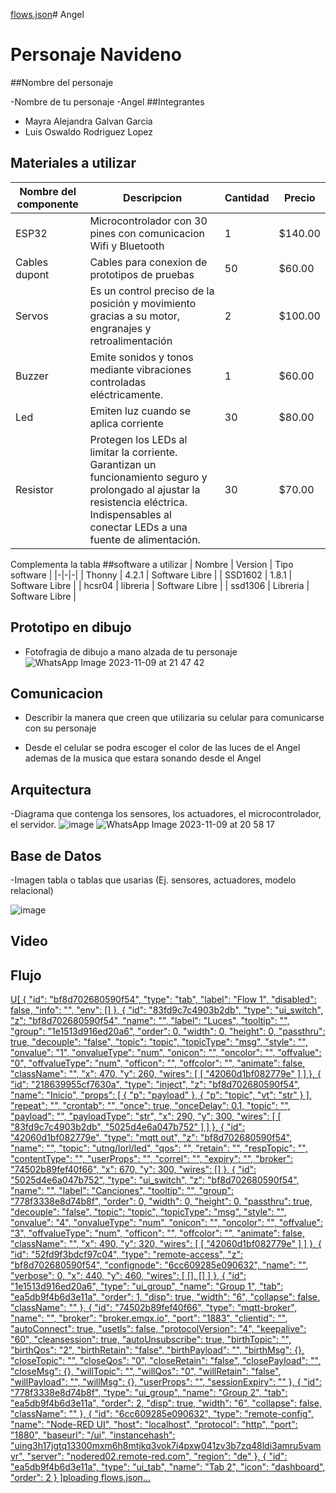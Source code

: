 [flows.json](https://github.com/Ale0515-GG/Angel/files/13572076/flows.json)# Angel

# Personaje Navideno

##Nombre del personaje

-Nombre de tu personaje
-Angel
##Integrantes
- Mayra Alejandra Galvan Garcia
- Luis Oswaldo Rodriguez Lopez

## Materiales a utilizar

|Nombre del componente|Descripcion|Cantidad|Precio|
|-|-|-|-|
|ESP32|Microcontrolador con 30 pines con comunicacion Wifi y Bluetooth|1|$140.00|
|Cables dupont|Cables para conexion de prototipos de pruebas|50|$60.00|
|Servos|Es un control preciso de la posición y movimiento gracias a su motor, engranajes y retroalimentación|2|$100.00|
|Buzzer|Emite sonidos y tonos mediante vibraciones controladas eléctricamente.|1|$60.00|
|Led|Emiten luz cuando se aplica corriente|30|$80.00|
|Resistor|Protegen los LEDs al limitar la corriente. Garantizan un funcionamiento seguro y prolongado al ajustar la resistencia eléctrica. Indispensables al conectar LEDs a una fuente de alimentación.|30|$70.00|

Complementa la tabla
##software a utilizar
| Nombre | Version | Tipo software |
|-|-|-|
| Thonny | 4.2.1 | Software Libre |
| SSD1602 | 1.8.1 | Software Libre |
| hcsr04 | libreria | Software Libre |
| ssd1306 | Libreria | Software Libre |

## Prototipo en dibujo
- Fotofragia de dibujo a mano alzada de tu personaje
![WhatsApp Image 2023-11-09 at 21 47 42](https://github.com/Ale0515-GG/Angel/assets/116208731/d7e2c8d1-2b71-403b-818e-f0f70606bcec)



## Comunicacion
- Describir la manera que creen que utilizaria su celular para comunicarse con su personaje

- Desde el celular se podra escoger el color de las luces de el Angel ademas de la musica que estara sonando desde el Angel

## Arquitectura
-Diagrama que contenga los sensores, los actuadores, el microcontrolador, el servidor.
![image](https://github.com/Ale0515-GG/Angel/assets/116208731/4e00b3db-4a59-461f-afdb-782ad32fad22)
![WhatsApp Image 2023-11-09 at 20 58 17](https://github.com/Ale0515-GG/Angel/assets/116208731/cece174d-841c-418e-a8c0-6c537a9f0381)


## Base de Datos
-Imagen tabla o tablas que usarias (Ej. sensores, actuadores, modelo relacional)

![image](https://github.com/Ale0515-GG/Angel/assets/116208731/c893a0c4-39ae-4e6c-be09-20eb2ad24e83)

## Video


## Flujo
[U[
    {
        "id": "bf8d702680590f54",
        "type": "tab",
        "label": "Flow 1",
        "disabled": false,
        "info": "",
        "env": []
    },
    {
        "id": "83fd9c7c4903b2db",
        "type": "ui_switch",
        "z": "bf8d702680590f54",
        "name": "",
        "label": "Luces",
        "tooltip": "",
        "group": "1e1513d916ed20a6",
        "order": 0,
        "width": 0,
        "height": 0,
        "passthru": true,
        "decouple": "false",
        "topic": "topic",
        "topicType": "msg",
        "style": "",
        "onvalue": "1",
        "onvalueType": "num",
        "onicon": "",
        "oncolor": "",
        "offvalue": "0",
        "offvalueType": "num",
        "officon": "",
        "offcolor": "",
        "animate": false,
        "className": "",
        "x": 470,
        "y": 260,
        "wires": [
            [
                "42060d1bf082779e"
            ]
        ]
    },
    {
        "id": "218639955cf7630a",
        "type": "inject",
        "z": "bf8d702680590f54",
        "name": "Inicio",
        "props": [
            {
                "p": "payload"
            },
            {
                "p": "topic",
                "vt": "str"
            }
        ],
        "repeat": "",
        "crontab": "",
        "once": true,
        "onceDelay": 0.1,
        "topic": "",
        "payload": "",
        "payloadType": "str",
        "x": 290,
        "y": 300,
        "wires": [
            [
                "83fd9c7c4903b2db",
                "5025d4e6a047b752"
            ]
        ]
    },
    {
        "id": "42060d1bf082779e",
        "type": "mqtt out",
        "z": "bf8d702680590f54",
        "name": "",
        "topic": "utng/lorl/led",
        "qos": "",
        "retain": "",
        "respTopic": "",
        "contentType": "",
        "userProps": "",
        "correl": "",
        "expiry": "",
        "broker": "74502b89fef40f66",
        "x": 670,
        "y": 300,
        "wires": []
    },
    {
        "id": "5025d4e6a047b752",
        "type": "ui_switch",
        "z": "bf8d702680590f54",
        "name": "",
        "label": "Canciones",
        "tooltip": "",
        "group": "778f3338e8d74b8f",
        "order": 0,
        "width": 0,
        "height": 0,
        "passthru": true,
        "decouple": "false",
        "topic": "topic",
        "topicType": "msg",
        "style": "",
        "onvalue": "4",
        "onvalueType": "num",
        "onicon": "",
        "oncolor": "",
        "offvalue": "3",
        "offvalueType": "num",
        "officon": "",
        "offcolor": "",
        "animate": false,
        "className": "",
        "x": 490,
        "y": 320,
        "wires": [
            [
                "42060d1bf082779e"
            ]
        ]
    },
    {
        "id": "52fd9f3bdcf97c04",
        "type": "remote-access",
        "z": "bf8d702680590f54",
        "confignode": "6cc609285e090632",
        "name": "",
        "verbose": 0,
        "x": 440,
        "y": 460,
        "wires": [
            [],
            []
        ]
    },
    {
        "id": "1e1513d916ed20a6",
        "type": "ui_group",
        "name": "Group 1",
        "tab": "ea5db9f4b6d3e11a",
        "order": 1,
        "disp": true,
        "width": "6",
        "collapse": false,
        "className": ""
    },
    {
        "id": "74502b89fef40f66",
        "type": "mqtt-broker",
        "name": "",
        "broker": "broker.emqx.io",
        "port": "1883",
        "clientid": "",
        "autoConnect": true,
        "usetls": false,
        "protocolVersion": "4",
        "keepalive": "60",
        "cleansession": true,
        "autoUnsubscribe": true,
        "birthTopic": "",
        "birthQos": "2",
        "birthRetain": "false",
        "birthPayload": "",
        "birthMsg": {},
        "closeTopic": "",
        "closeQos": "0",
        "closeRetain": "false",
        "closePayload": "",
        "closeMsg": {},
        "willTopic": "",
        "willQos": "0",
        "willRetain": "false",
        "willPayload": "",
        "willMsg": {},
        "userProps": "",
        "sessionExpiry": ""
    },
    {
        "id": "778f3338e8d74b8f",
        "type": "ui_group",
        "name": "Group 2",
        "tab": "ea5db9f4b6d3e11a",
        "order": 2,
        "disp": true,
        "width": "6",
        "collapse": false,
        "className": ""
    },
    {
        "id": "6cc609285e090632",
        "type": "remote-config",
        "name": "Node-RED UI",
        "host": "localhost",
        "protocol": "http",
        "port": "1880",
        "baseurl": "/ui",
        "instancehash": "uing3h17jgtq13300mxm6h8mtjkq3vok7i4pxw041zv3b7zq48ldi3amru5vamvr",
        "server": "nodered02.remote-red.com",
        "region": "de"
    },
    {
        "id": "ea5db9f4b6d3e11a",
        "type": "ui_tab",
        "name": "Tab 2",
        "icon": "dashboard",
        "order": 2
    }
]ploading flows.json…]()

